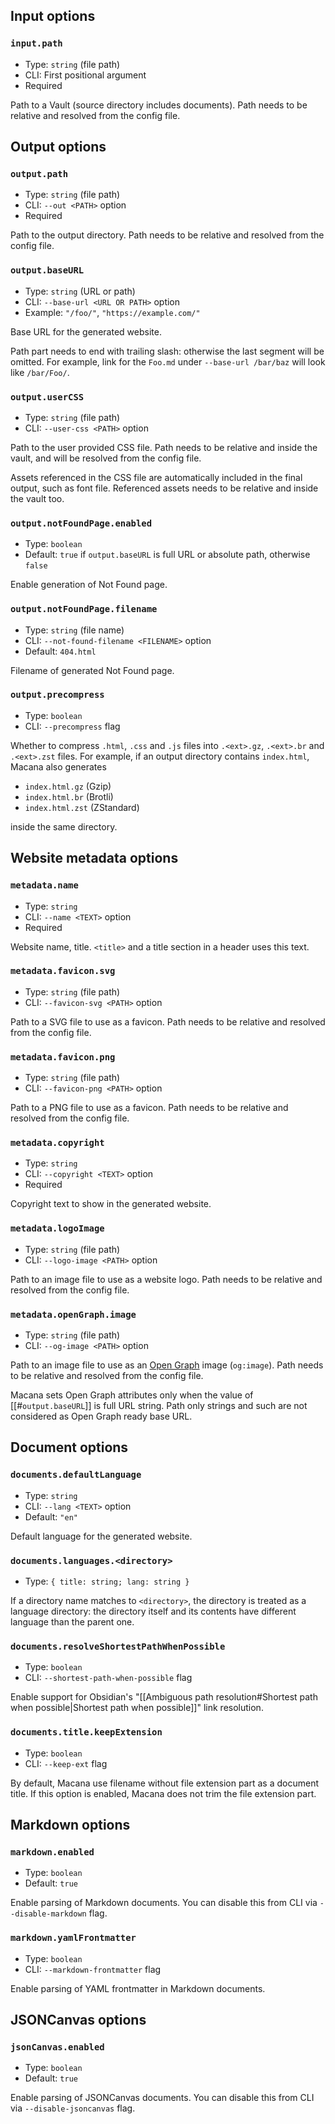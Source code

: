 ## Input options

### `input.path`

- Type: `string` (file path)
- CLI: First positional argument
- Required

Path to a Vault (source directory includes documents).
Path needs to be relative and resolved from the config file.

## Output options

### `output.path`

- Type: `string` (file path)
- CLI: `--out <PATH>` option
- Required

Path to the output directory.
Path needs to be relative and resolved from the config file.

### `output.baseURL`

- Type: `string` (URL or path)
- CLI: `--base-url <URL OR PATH>` option
- Example: `"/foo/"`, `"https://example.com/"`

Base URL for the generated website.

Path part needs to end with trailing slash: otherwise the last segment will be omitted.
For example, link for the `Foo.md` under `--base-url /bar/baz` will look like `/bar/Foo/`.

### `output.userCSS`

- Type: `string` (file path)
- CLI: `--user-css <PATH>` option

Path to the user provided CSS file.
Path needs to be relative and inside the vault, and will be resolved from the config file.

Assets referenced in the CSS file are automatically included in the final output, such as font file.
Referenced assets needs to be relative and inside the vault too.

### `output.notFoundPage.enabled`

- Type: `boolean`
- Default: `true` if `output.baseURL` is full URL or absolute path, otherwise `false`

Enable generation of Not Found page.

### `output.notFoundPage.filename`

- Type: `string` (file name)
- CLI: `--not-found-filename <FILENAME>` option
- Default: `404.html`

Filename of generated Not Found page.

### `output.precompress`

- Type: `boolean`
- CLI: `--precompress` flag

Whether to compress `.html`, `.css` and `.js` files into `.<ext>.gz`, `.<ext>.br` and `.<ext>.zst` files.
For example, if an output directory contains `index.html`, Macana also generates
- `index.html.gz` (Gzip)
- `index.html.br` (Brotli)
- `index.html.zst` (ZStandard)

inside the same directory.

## Website metadata options

### `metadata.name`

- Type: `string`
- CLI: `--name <TEXT>` option
- Required

Website name, title.
`<title>` and a title section in a header uses this text.

### `metadata.favicon.svg`

- Type: `string` (file path)
- CLI: `--favicon-svg <PATH>` option

Path to a SVG file to use as a favicon.
Path needs to be relative and resolved from the config file.

### `metadata.favicon.png`

- Type: `string` (file path)
- CLI: `--favicon-png <PATH>` option

Path to a PNG file to use as a favicon.
Path needs to be relative and resolved from the config file.

### `metadata.copyright`

- Type: `string`
- CLI: `--copyright <TEXT>` option
- Required

Copyright text to show in the generated website.

### `metadata.logoImage`

- Type: `string` (file path)
- CLI: `--logo-image <PATH>` option

Path to an image file to use as a website logo.
Path needs to be relative and resolved from the config file.

### `metadata.openGraph.image`

- Type: `string` (file path)
- CLI: `--og-image <PATH>` option

Path to an image file to use as an [Open Graph](https://ogp.me/) image (`og:image`).
Path needs to be relative and resolved from the config file.

Macana sets Open Graph attributes only when the value of [[#`output.baseURL`]] is full URL string.
Path only strings and such are not considered as Open Graph ready base URL.

## Document options
### `documents.defaultLanguage`

- Type: `string`
- CLI: `--lang <TEXT>` option
- Default: `"en"`

Default language for the generated website.

### `documents.languages.<directory>`

- Type: `{ title: string; lang: string }`

If a directory name matches to `<directory>`, the directory is treated as a language directory: the directory itself and its contents have different language than the parent one.

### `documents.resolveShortestPathWhenPossible`

- Type: `boolean`
- CLI: `--shortest-path-when-possible` flag

Enable support for Obsidian's "[[Ambiguous path resolution#Shortest path when possible|Shortest path when possible]]" link resolution.

### `documents.title.keepExtension`

- Type: `boolean`
- CLI: `--keep-ext` flag

By default, Macana use filename without file extension part as a document title.
If this option is enabled, Macana does not trim the file extension part.

## Markdown options

### `markdown.enabled`

- Type: `boolean`
- Default: `true`

Enable parsing of Markdown documents.
You can disable this from CLI via `--disable-markdown` flag.

### `markdown.yamlFrontmatter`

- Type: `boolean`
- CLI: `--markdown-frontmatter` flag

Enable parsing of YAML frontmatter in Markdown documents.

## JSONCanvas options

### `jsonCanvas.enabled`

- Type: `boolean`
- Default: `true`

Enable parsing of JSONCanvas documents.
You can disable this from CLI via `--disable-jsoncanvas` flag.